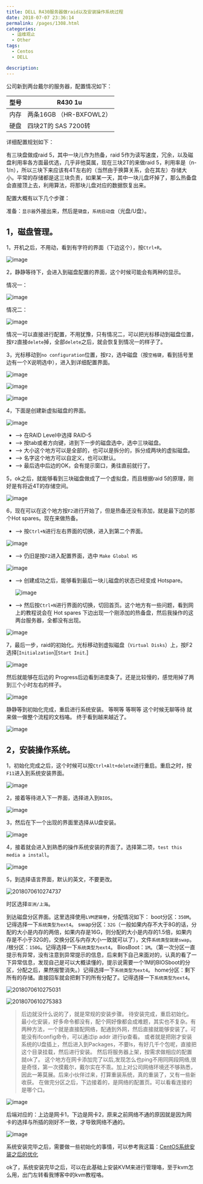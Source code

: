 ```yaml
---
title: DELL R430服务器做raid以及安装操作系统过程
date: 2018-07-07 23:36:14
permalink: /pages/1308.html
categories: 
  - 运维观止
  - Other
tags: 
  - Centos
  - DELL

description: 
---
```


公司新到两台戴尔的服务器，配置情况如下：

| 型号 | R430 1u                 |
| ---- | ----------------------- |
| 内存 | 两条16GB （HR-BXFOWL2） |
| 硬盘 | 四块2T的 SAS 7200转     |

详细配置规划如下：

有三块盘做成raid 5，其中一块儿作为热备，raid 5作为读写速度，冗余，以及磁盘利用率各方面最优选，几乎非他莫属，现在三块2T的来做raid 5，利用率是（n-1/n），所以三块下来应该有4T左右的（当然由于换算关系，会在其左）存储大小。平常的存储都是这三块负责，如果某一天，其中一块儿盘坏掉了，那么热备盘会直接顶上去，利用算法，将那块儿盘对应的数据恢复出来。

配置大概有以下几个步骤：

准备：`显示器`外接出来，然后是`键盘`，`系统启动盘`（光盘/U盘）。

## 1，磁盘管理。

1，开机之后，不用动，看到有字符的界面（下边这个），按`Ctrl+R`。

![image](http://t.eryajf.net/imgs/2021/09/af65bf1611dbb0b7.jpg)

2，静静等待下，会进入到磁盘配置的界面，这个时候可能会有两种的显示。

情况一：

![image](http://t.eryajf.net/imgs/2021/09/44effbaf82e63944.jpg)

情况二：

![image](http://t.eryajf.net/imgs/2021/09/8f2c02c580b13db1.jpg)

情况一可以直接进行配置，不用犹豫，只有情况二，可以把光标移动到磁盘位置，按`F2`直接`delete`掉，全部`delete`之后，就会恢复到情况一的样子了。

3，光标移动到`no configuration`位置，按`F2`，选中磁盘（按`空格键`，看到括号里边有一个X说明选中），进入到详细配置界面。

![image](http://t.eryajf.net/imgs/2021/09/54c12570cd792f47.jpg)

![image](http://t.eryajf.net/imgs/2021/09/309a91a3af93df82.jpg)

![image](http://t.eryajf.net/imgs/2021/09/b47c5bfbb952df0a.jpg)

4，下面是创建新虚拟磁盘的界面。

![image](http://t.eryajf.net/imgs/2021/09/99cf9a5c1730cd4a.jpg)

- –> 在RAID Level中选择 RAID-5
- –> 按tab或者方向键，进到下一步的磁盘选中，选中三块磁盘。
- –> 大小这个地方可以是全部的，也可以是拆分的，拆分成两块的虚拟磁盘。
- –> 名字这个地方可以自定义，也可以默认。
- –> 最后选中后边的OK，会有提示窗口，勇往直前就行了。

5，ok之后，就能够看到三块磁盘做成了一个虚拟盘，而且根据raid 5的原理，刚好是有将近4T的存储空间。

![image](http://t.eryajf.net/imgs/2021/09/3b1e04fbcc180c75.jpg)

6，现在可以在这个地方按`F2`进行开始了，但是热备还没有添加，就是最下边的那个Hot spares。现在来做热备。

- –> 按`Ctrl+N`进行左右界面的切换，进入到第二个界面。

![image](http://t.eryajf.net/imgs/2021/09/be472a5dbe398b79.jpg)

- –> 仍旧是按`F2`进入配置界面，选中 `Make Global HS`

![image](http://t.eryajf.net/imgs/2021/09/15d802f60192b158.jpg)

- –> 创建成功之后，能够看到最后一块儿磁盘的状态已经变成 Hotspare。

  ![image](http://t.eryajf.net/imgs/2021/09/761823950d79cd42.jpg)

- –> 然后按`Ctrl+N`进行界面的切换，切回首页。这个地方有一些问题，看到网上的教程说会在 Hot spares 下边出现一个刚添加的热备盘，然后我操作的这两台服务器，全都没有出现。

![image](http://t.eryajf.net/imgs/2021/09/c75d7cc151b2839c.jpg)

7，最后一步，raid的初始化。光标移动到虚拟磁盘（`Virtual Disks`）上，按F2选择[`Initialzation`][`Start Init`.]

![image](http://t.eryajf.net/imgs/2021/09/7310565228ca04db.jpg)

然后就能够在后边的 Progress后边看到进度条了。还是比较慢的，感觉用掉了两到三个小时左右的样子。

![image](http://t.eryajf.net/imgs/2021/09/c54292fd3e46af44.jpg)

静静等到初始化完成，重启进行系统安装。
等啊等
等啊等
这个时候无聊等待
就来做一做整个流程的文档咯。
终于看到越来越近了。

![image](http://t.eryajf.net/imgs/2021/09/6193be218bfecc5e.jpg)

## 2，安装操作系统。

1，初始化完成之后，这个时候可以按`Ctrl+Alt+delete`进行重启。重启之时，按`F11`进入到系统安装界面。

![image](http://t.eryajf.net/imgs/2021/09/d836d0cdcbe2f2d8.jpg)

2，接着等待进入下一界面，选择进入到`BIOS`。

![image](http://t.eryajf.net/imgs/2021/09/b0b2ce91eb11c92e.jpg)

3，然后在下一个出现的界面里选择从U盘安装。

![image](http://t.eryajf.net/imgs/2021/09/383f9ca994c973d7.jpg)

4，接着就会进入到熟悉的操作系统安装的界面了。选择第二项，`test this media a install`。

![image](http://t.eryajf.net/imgs/2021/09/846bf251016a2b13.jpg)

5，到选择语言界面，默认的英文，不要更改。

![2018070610274737](http://t.eryajf.net/imgs/2021/09/ce01a5183eda268a.jpg)

时区选择`亚洲/上海`。



到达磁盘分区界面。这里选择使用`LVM逻辑卷`，分配情况如下：
boot分区：`350M`。记得选择一下`系统类型为ext4`。
swap分区：`32G`（一般如果内存不大于8G的话，分配的大小是内存的两倍，如果内存是16G，则分配的大小是内存的1.5倍，如果内存是不小于32G的，交换分区与内存大小一致就可以了），文件`系统类型就是swap`。
/根分区：`150G`。记得选择一下`系统类型为ext4`。
BiosBoot：`1M`。（第一次分区一直提示有异常，没有注意到异常提示的信息，后来剩下自己来面对的，认真的看了一下异常信息，发现自己是可以大概读懂的，提示说需要一个1M的BIOSboot的分区，分配之后，果然报警消失。）记得选择一下`系统类型为ext4`。
home分区：剩下所有的存储。直接回车就会把剩下的所有分配了。记得选择一下`系统类型为ext4`。

![2018070610275031](http://t.eryajf.net/imgs/2021/09/da5de0546045747e.jpg)

![2018070610275383](http://t.eryajf.net/imgs/2021/09/8a49044dc0118dea.jpg)

> 后边就没什么说的了，就是常规的安装步骤。
> 待安装完成，重启初始化。
> 最小化安装，好多命令都没有，配个网好像都会成难题，其实也不复杂。有两种方法，一个就是直接配网络，配通到外网，然后直接就能够安装了。可能没有ifconfig命令，可以通过ip addr 进行ip查看。
> 或者就是把刚才安装系统的U盘插上，然后进入到Packages，不要ls，有好几千个包呢，直接把这个目录挂载，然后进行安装。
> 然后将服务器上架，按需求做相应的配置就ok了。
> 这个地方在网卡添加完了以后,发现怎么也ping不用同网段网络,很是奇怪，第一次摸戴尔，戴尔实在不乖。加上对公司网络环境还不够熟悉，因此一筹莫展。后来小伙伴过来，打算重装系统，真的重装了，又有一些新收获。
> 在做完分区之后，下边接着的，是网络的配置页。可以看看连接的是哪个口。

![image](http://t.eryajf.net/imgs/2021/09/672c08eb267f46e4.jpg)

后端对应的：上边是网卡1，下边是网卡2，原来之前网络不通的原因就是因为网卡的选择与所插的刚好不一致，才导致网络不通的。

![image](http://t.eryajf.net/imgs/2021/09/ced57cdb32697028.jpg)

系统安装完毕之后，需要做一些初始化的事情，可以参考我这篇：[CentOS系统安装之后的优化](http://fsvip.gitee.io/hexo-theme-fluid//pages/1366.html)

ok了，系统安装完毕之后，可以在此基础上安装KVM来进行管理咯，至于kvm怎么用，出门左转看我博客中的kvm教程咯。
